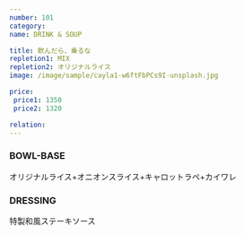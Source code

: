 ```yaml
---
number: 101
category: 
name: DRINK & SOUP

title: 飲んだら、乗るな
repletion1: MIX
repletion2: オリジナルライス
image: /image/sample/cayla1-w6ftFbPCs9I-unsplash.jpg

price:
 price1: 1350
 price2: 1320

relation:
---
```


### BOWL-BASE

オリジナルライス+オニオンスライス+キャロットラペ+カイワレ

### DRESSING

特製和風ステーキソース
